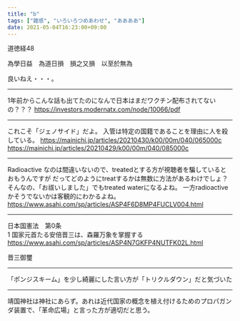 ```yaml
---
title: "b"
tags: ["雑感", "いろいろつめあわせ", "ああああ"]
date: 2021-05-04T16:23:00+09:00
---
```


道徳経48

為學日益　為道日損　損之又損　以至於無為

良いねえ・・・。

***

1年前からこんな話も出てたのになんで日本はまだワクチン配布されてないの？？？
https://investors.modernatx.com/node/10066/pdf

***

これこそ「ジェノサイド」だよ。
入管は特定の国籍であることを理由に人を殺している。
https://mainichi.jp/articles/20210430/k00/00m/040/065000c
https://mainichi.jp/articles/20210429/k00/00m/040/085000c

***

Radioactive なのは間違いないので、treatedとする方が視聴者を騙しているとおもうんですが
だってどのようにtreatするかは無数に方法があるわけでしょ？
そんなの、「お祓いしました」でもtreated waterになるよね。
一方radioactiveかそうでないかは客観的にわかるよね。
https://www.asahi.com/sp/articles/ASP4F6D8MP4FUCLV004.html

***

日本国憲法　第0条  
1 国家元首たる安倍晋三は、森羅万象を掌握する  
https://www.asahi.com/sp/articles/ASP4N7GKFP4NUTFK02L.html

晋三御璽

***

「ポンジスキーム」を少し綺麗にした言い方が「トリクルダウン」だと気づいた

***

靖国神社は神社にあらず。あれは近代国家の概念を植え付けるためのプロパガンダ装置で、「革命広場」と言った方が適切だと思う。
